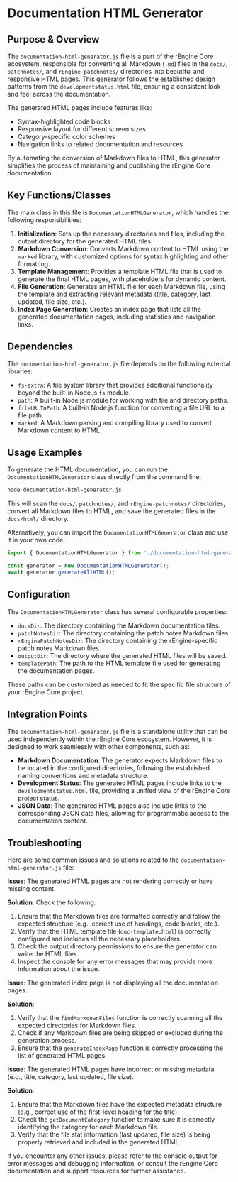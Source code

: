 # Documentation HTML Generator

## Purpose & Overview

The `documentation-html-generator.js` file is a part of the rEngine Core ecosystem, responsible for converting all Markdown (`.md`) files in the `docs/`, `patchnotes/`, and `rEngine-patchnotes/` directories into beautiful and responsive HTML pages. This generator follows the established design patterns from the `developmentstatus.html` file, ensuring a consistent look and feel across the documentation.

The generated HTML pages include features like:

- Syntax-highlighted code blocks
- Responsive layout for different screen sizes
- Category-specific color schemes
- Navigation links to related documentation and resources

By automating the conversion of Markdown files to HTML, this generator simplifies the process of maintaining and publishing the rEngine Core documentation.

## Key Functions/Classes

The main class in this file is `DocumentationHTMLGenerator`, which handles the following responsibilities:

1. **Initialization**: Sets up the necessary directories and files, including the output directory for the generated HTML files.
2. **Markdown Conversion**: Converts Markdown content to HTML using the `marked` library, with customized options for syntax highlighting and other formatting.
3. **Template Management**: Provides a template HTML file that is used to generate the final HTML pages, with placeholders for dynamic content.
4. **File Generation**: Generates an HTML file for each Markdown file, using the template and extracting relevant metadata (title, category, last updated, file size, etc.).
5. **Index Page Generation**: Creates an index page that lists all the generated documentation pages, including statistics and navigation links.

## Dependencies

The `documentation-html-generator.js` file depends on the following external libraries:

- `fs-extra`: A file system library that provides additional functionality beyond the built-in Node.js `fs` module.
- `path`: A built-in Node.js module for working with file and directory paths.
- `fileURLToPath`: A built-in Node.js function for converting a file URL to a file path.
- `marked`: A Markdown parsing and compiling library used to convert Markdown content to HTML.

## Usage Examples

To generate the HTML documentation, you can run the `DocumentationHTMLGenerator` class directly from the command line:

```bash
node documentation-html-generator.js
```

This will scan the `docs/`, `patchnotes/`, and `rEngine-patchnotes/` directories, convert all Markdown files to HTML, and save the generated files in the `docs/html/` directory.

Alternatively, you can import the `DocumentationHTMLGenerator` class and use it in your own code:

```javascript
import { DocumentationHTMLGenerator } from './documentation-html-generator.js';

const generator = new DocumentationHTMLGenerator();
await generator.generateAllHTML();
```

## Configuration

The `DocumentationHTMLGenerator` class has several configurable properties:

- `docsDir`: The directory containing the Markdown documentation files.
- `patchNotesDir`: The directory containing the patch notes Markdown files.
- `rEnginePatchNotesDir`: The directory containing the rEngine-specific patch notes Markdown files.
- `outputDir`: The directory where the generated HTML files will be saved.
- `templatePath`: The path to the HTML template file used for generating the documentation pages.

These paths can be customized as needed to fit the specific file structure of your rEngine Core project.

## Integration Points

The `documentation-html-generator.js` file is a standalone utility that can be used independently within the rEngine Core ecosystem. However, it is designed to work seamlessly with other components, such as:

- **Markdown Documentation**: The generator expects Markdown files to be located in the configured directories, following the established naming conventions and metadata structure.
- **Development Status**: The generated HTML pages include links to the `developmentstatus.html` file, providing a unified view of the rEngine Core project status.
- **JSON Data**: The generated HTML pages also include links to the corresponding JSON data files, allowing for programmatic access to the documentation content.

## Troubleshooting

Here are some common issues and solutions related to the `documentation-html-generator.js` file:

**Issue**: The generated HTML pages are not rendering correctly or have missing content.

**Solution**: Check the following:

1. Ensure that the Markdown files are formatted correctly and follow the expected structure (e.g., correct use of headings, code blocks, etc.).
2. Verify that the HTML template file (`doc-template.html`) is correctly configured and includes all the necessary placeholders.
3. Check the output directory permissions to ensure the generator can write the HTML files.
4. Inspect the console for any error messages that may provide more information about the issue.

**Issue**: The generated index page is not displaying all the documentation pages.

**Solution**:

1. Verify that the `findMarkdownFiles` function is correctly scanning all the expected directories for Markdown files.
2. Check if any Markdown files are being skipped or excluded during the generation process.
3. Ensure that the `generateIndexPage` function is correctly processing the list of generated HTML pages.

**Issue**: The generated HTML pages have incorrect or missing metadata (e.g., title, category, last updated, file size).

**Solution**:

1. Ensure that the Markdown files have the expected metadata structure (e.g., correct use of the first-level heading for the title).
2. Check the `getDocumentCategory` function to make sure it is correctly identifying the category for each Markdown file.
3. Verify that the file stat information (last updated, file size) is being properly retrieved and included in the generated HTML.

If you encounter any other issues, please refer to the console output for error messages and debugging information, or consult the rEngine Core documentation and support resources for further assistance.
